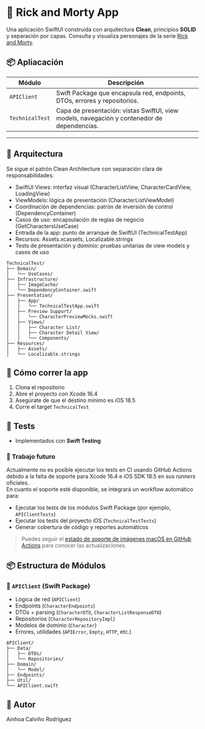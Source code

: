 # 🧬 Rick and Morty App

Una aplicación SwiftUI construida con arquitectura **Clean**, principios **SOLID** y separación por capas. Consulta y visualiza personajes de la serie [Rick and Morty](https://rickandmortyapi.com/).


## 📦 Apliacación

| Módulo            | Descripción                                                                 |
|-------------------|-----------------------------------------------------------------------------|
| `APIClient`       | Swift Package que encapsula red, endpoints, DTOs, errores y repositorios.   |
| `TechnicalTest`   | Capa de presentación: vistas SwiftUI, view models, navegación y contenedor de dependencias. |

---

## 🧱 Arquitectura

Se sigue el patrón Clean Architecture con separación clara de responsabilidades:

- SwiftUI Views: interfaz visual (CharacterListView, CharacterCardView, LoadingView)
- ViewModels: lógica de presentación (CharacterListViewModel)
- Coordinación de dependencias: patrón de inversión de control (DependencyContainer)
- Casos de uso: encapsulación de reglas de negocio (GetCharactersUseCase)
- Entrada de la app: punto de arranque de SwiftUI (TechnicalTestApp)
- Recursos: Assets.xcassets, Localizable.strings
- Tests de presentación y dominio: pruebas unitarias de view models y casos de uso

```
TechnicalTest/
├── Domain/
│   └── UseCases/
├── Infrastructure/ 
│   ├── ImageCache/
│   └── DependencyContainer.swift
├── Presentation/
│   ├── App/
│   │   └── TechnicalTestApp.swift
│   ├── Preview Support/
│   │   └── CharacterPreviewMocks.swift
│   ├── Views/
│   │   ├── Character List/
│   │   ├── Character Detail View/
│   │   └── Components/
├── Resources/
│   ├── Assets/
│   └── Localizable.strings
```

## 🚀 Cómo correr la app

1. Clona el repositorio
2. Abre el proyecto con Xcode 16.4
3. Asegúrate de que el destino mínimo es iOS 18.5
4. Corre el target `TechnicalTest`

## 🧪 Tests

- Implementados con **Swift Testing**

### 🔮 Trabajo futuro

Actualmente no es posible ejecutar los tests en CI usando GitHub Actions debido a la falta de soporte para Xcode 16.4 e iOS SDK 18.5 en sus *runners* oficiales.  
En cuanto el soporte esté disponible, se integrará un workflow automático para:

- Ejecutar los tests de los módulos Swift Package (por ejemplo, `APIClientTests`)
- Ejecutar los tests del proyecto iOS (`TechnicalTestTests`)
- Generar cobertura de código y reportes automáticos

> Puedes seguir el [estado de soporte de imágenes macOS en GitHub Actions](https://github.com/actions/runner-images) para conocer las actualizaciones.

## 📦 Estructura de Módulos

### 🧱 `APIClient` (Swift Package)

- Lógica de red (`APIClient`)
- Endpoints (`CharacterEndpoints`)
- DTOs + parsing (`CharacterDTO`, `CharacterListResponseDTO`)
- Repositorios (`CharacterRepositoryImpl`)
- Modelos de dominio (`Character`)
- Errores, utilidades (`APIError`, `Empty`, `HTTP`, etc.)

```
APIClient/
├── Data/
│   ├── DTOs/
│   └── Repositories/
├── Domain/
│   └── Model/
├── Endpoints/
├── Util/
└── APIClient.swift
```

## 👤 Autor

Ainhoa Calviño Rodríguez